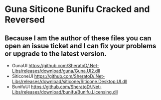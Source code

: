 # Guna Siticone Bunifu Cracked and Reversed

## Because I am the author of these files you can open an issue ticket and I can fix your problems or upgrade to the latest version.

- GunaUI https://github.com/SheratoD/.Net-Libs/releases/download/guna/Guna.UI2.dll
- SiticoneUI https://github.com/SheratoD/.Net-Libs/releases/download/siticone/Siticone.Desktop.UI.dll
- BunifuUI https://github.com/SheratoD/.Net-Libs/releases/download/bunifu/Bunifu.Licensing.dll
